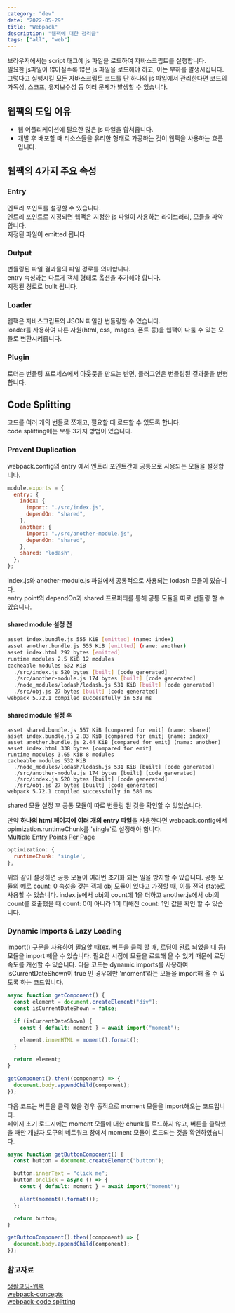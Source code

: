 ```yaml
---
category: "dev"
date: "2022-05-29"
title: "Webpack"
description: "웹팩에 대한 정리글"
tags: ["all", "web"]
---
```


브라우저에서는 script 태그에 js 파일을 로드하여 자바스크립트를 실행합니다.<br/>
필요한 js파일이 많아질수록 많은 js 파일을 로드해야 하고, 이는 부하를 발생시킵니다.<br/>
그렇다고 실행시킬 모든 자바스크립트 코드를 단 하나의 js 파일에서 관리한다면 코드의 가독성, 스코프, 유지보수성 등 여러 문제가 발생할 수 있습니다.<br/>

## 웹팩의 도입 이유

- 웹 어플리케이션에 필요한 많은 js 파일을 합쳐줍니다.
- 개발 후 배포할 때 리소스들을 유리한 형태로 가공하는 것이 웹팩을 사용하는 흐름입니다.

## 웹팩의 4가지 주요 속성

### Entry

엔트리 포인트를 설정할 수 있습니다.<br/>
엔트리 포인트로 지정되면 웹팩은 지정한 js 파일이 사용하는 라이브러리, 모듈을 파악합니다.<br/>
지정된 파일이 emitted 됩니다.<br/>

### Output

번들링된 파일 결과물의 파일 경로를 의미합니다.<br/>
entry 속성과는 다르게 객체 형태로 옵션을 추가해야 합니다.<br/>
지정된 경로로 built 됩니다.<br/>

### Loader

웹팩은 자바스크립트와 JSON 파일만 번들링할 수 있습니다.<br/>
loader를 사용하여 다른 자원(html, css, images, 폰트 등)을 웹팩이 다룰 수 있는 모듈로 변환시켜줍니다.<br/>

### Plugin

로더는 번들링 프로세스에서 아웃풋을 만드는 반면, 플러그인은 번들링된 결과물을 변형합니다.<br/>

## Code Splitting

코드를 여러 개의 번들로 쪼개고, 필요할 때 로드할 수 있도록 합니다.<br/>
code splitting에는 보통 3가지 방법이 있습니다.<br/>

### Prevent Duplication

webpack.config의 entry 에서 엔트리 포인트간에 공통으로 사용되는 모듈을 설정합니다.<br/>

```javascript
module.exports = {
  entry: {
    index: {
      import: "./src/index.js",
      dependOn: "shared",
    },
    another: {
      import: "./src/another-module.js",
      dependOn: "shared",
    },
    shared: "lodash",
  },
};
```

index.js와 another-module.js 파일에서 공통적으로 사용되는 lodash 모듈이 있습니다.<br/>
entry point의 dependOn과 shared 프로퍼티를 통해 공통 모듈을 따로 번들링 할 수 있습니다.<br/>

#### shared module 설정 전

```bash
asset index.bundle.js 555 KiB [emitted] (name: index)
asset another.bundle.js 555 KiB [emitted] (name: another)
asset index.html 292 bytes [emitted]
runtime modules 2.5 KiB 12 modules
cacheable modules 532 KiB
  ./src/index.js 520 bytes [built] [code generated]
  ./src/another-module.js 174 bytes [built] [code generated]
  ./node_modules/lodash/lodash.js 531 KiB [built] [code generated]
  ./src/obj.js 27 bytes [built] [code generated]
webpack 5.72.1 compiled successfully in 538 ms
```

#### shared module 설정 후

```shell
asset shared.bundle.js 557 KiB [compared for emit] (name: shared)
asset index.bundle.js 2.83 KiB [compared for emit] (name: index)
asset another.bundle.js 2.44 KiB [compared for emit] (name: another)
asset index.html 338 bytes [compared for emit]
runtime modules 3.65 KiB 8 modules
cacheable modules 532 KiB
  ./node_modules/lodash/lodash.js 531 KiB [built] [code generated]
  ./src/another-module.js 174 bytes [built] [code generated]
  ./src/index.js 520 bytes [built] [code generated]
  ./src/obj.js 27 bytes [built] [code generated]
webpack 5.72.1 compiled successfully in 580 ms
```

shared 모듈 설정 후 공통 모듈이 따로 번들링 된 것을 확인할 수 있었습니다.<br/>

만약 **하나의 html 페이지에 여러 개의 entry 파일**을 사용한다면 webpack.config에서 opimization.runtimeChunk를 'single'로 설정해야 합니다.<br/>
[Multiple Entry Points Per Page](https://bundlers.tooling.report/code-splitting/multi-entry/)<br/>

```javascript
optimization: {
  runtimeChunk: 'single',
},
```

위와 같이 설정하면 공통 모듈이 여러번 초기화 되는 일을 방지할 수 있습니다. 공통 모듈의 예로 count: 0 속성을 갖는 객체 obj 모듈이 있다고 가정할 때, 이를 전역 state로 사용할 수 있습니다. index.js에서 obj의 count에 1을 더하고 another.js에서 obj의 count를 호출했을 때 count: 0이 아니라 1이 더해진 count: 1인 값을 확인 할 수 있습니다.<br/>

### Dynamic Imports & Lazy Loading

import() 구문을 사용하여 필요할 때(ex. 버튼을 클릭 할 때, 로딩이 완료 되었을 때 등) 모듈을 import 해올 수 있습니다. 필요한 시점에 모듈을 로드해 올 수 있기 때문에 로딩 속도를 개선할 수 있습니다. 다음 코드는 dynamic imports를 사용하여 isCurrentDateShown이 true 인 경우에만 'moment'라는 모듈을 import해 올 수 있도록 하는 코드입니다.<br/>

```javascript
async function getComponent() {
  const element = document.createElement("div");
  const isCurrentDateShown = false;

  if (isCurrentDateShown) {
    const { default: moment } = await import("moment");

    element.innerHTML = moment().format();
  }

  return element;
}

getComponent().then((component) => {
  document.body.appendChild(component);
});
```

다음 코드는 버튼을 클릭 했을 경우 동적으로 moment 모듈을 import해오는 코드입니다.<br/>
페이지 초기 로드시에는 moment 모듈에 대한 chunk를 로드하지 않고, 버튼을 클릭했을 때만 개발자 도구의 네트워크 창에서 moment 모듈이 로드되는 것을 확인하였습니다.<br/>

```javascript
async function getButtonComponent() {
  const button = document.createElement("button");

  button.innerText = "click me";
  button.onclick = async () => {
    const { default: moment } = await import("moment");

    alert(moment().format());
  };

  return button;
}

getButtonComponent().then((component) => {
  document.body.appendChild(component);
});
```

### 참고자료

[생활코딩-웹팩](https://opentutorials.org/module/4566)<br/>
[webpack-concepts](https://webpack.js.org/concepts/)<br/>
[webpack-code splitting](https://webpack.js.org/guides/code-splitting/)<br/>

